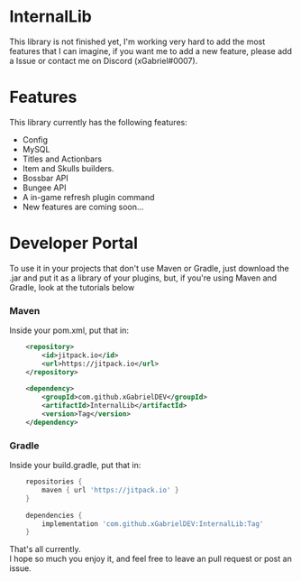 # InternalLib

This library is not finished yet, I'm working very hard to add the most features that I can imagine, if you want me to add a new feature, please add a Issue or contact me on Discord (xGabriel#0007).

# Features

This library currently has the following features:

* Config
* MySQL
* Titles and Actionbars
* Item and Skulls builders.
* Bossbar API
* Bungee API
* A in-game refresh plugin command
* New features are coming soon...

# Developer Portal

To use it in your projects that don't use Maven or Gradle, just download the .jar and put it as a library of your plugins, but, if you're using Maven and Gradle, look at the tutorials below

<h3>Maven</h3>

Inside your pom.xml, put that in:
```xml
    <repository>
        <id>jitpack.io</id>
        <url>https://jitpack.io</url>
    </repository>
    
    <dependency>
        <groupId>com.github.xGabrielDEV</groupId>
        <artifactId>InternalLib</artifactId>
        <version>Tag</version>
    </dependency>
```

<h3>Gradle</h3>

Inside your build.gradle, put that in:

```groovy
    repositories {
        maven { url 'https://jitpack.io' }
    }
    
    dependencies {
        implementation 'com.github.xGabrielDEV:InternalLib:Tag'
    }
```

That's all currently. <br>
I hope so much you enjoy it, and feel free to leave an pull request or post an issue.
